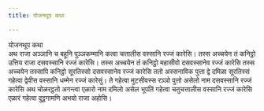 ```yaml
---
title: योजनथूप कथा

---
```

योजनथूप कथा  
अथ राजा अञ्ञानि च बहूनि पुञ्ञकम्मानि कत्वा चत्तालीस वस्सानि रज्जं कारेसि। तस्स अच्चयेन तं कनिट्ठो उत्तिय राजा दसवस्सानि रज्जं कारेसि। तस्स अच्चयेन तं कनिट्ठो महासीवो दसवस्सानेव रज्जं कारेसि तस्स अच्चयेन तस्सापि कनिट्ठो सूरतिस्सो दसवस्सानेव रज्जं कारेसि ततो अस्सनाविक पुत्ता द्वे दमिळा सूरतिस्सं गहेत्वा द्वेवीस वस्सानि धम्मेन रज्जं कारेसुं। ते गहेत्वा मुटसीवस्स रञ्ञो पुत्तो असेलो नाम दसवस्सानि रज्जं कारेसि अथ चोळरट्ठतो अगन्त्वा एळारो नाम दमिलो असेल भूपतिं गहेत्वा चतुचत्तालीस वस्सानि रज्जं कारेसि एळारं गहेत्वा दुट्ठगामणि अभयो राजा अहोसि।  